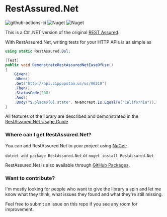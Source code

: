 # RestAssured.Net
![github-actions-ci](https://github.com/basdijkstra/rest-assured-net/actions/workflows/ci.yml/badge.svg) ![Nuget](https://img.shields.io/nuget/v/RestAssured.Net?color=blue) ![Nuget](https://img.shields.io/nuget/dt/RestAssured.Net)

This is a C# .NET version of the original [REST Assured](https://rest-assured.io/).

With RestAssured.Net, writing tests for your HTTP APIs is as simple as

```csharp
using static RestAssured.Dsl;

[Test]
public void DemonstrateRestAssuredNetEaseOfUse()
{
    Given()
    .When()
    .Get("http://api.zippopotam.us/us/90210")
    .Then()
    .StatusCode(200)
    .And()
    .Body("$.places[0].state", NHamcrest.Is.EqualTo("California"));
}
```

All features of the library are described and demonstrated in the [RestAssured.Net Usage Guide](https://github.com/basdijkstra/rest-assured-net/wiki/Usage-Guide).

### Where can I get RestAssured.Net?
You can add RestAssured.Net to your project using [NuGet](https://www.nuget.org/packages/RestAssured.Net):

`dotnet add package RestAssured.Net` or `nuget install RestAssured.Net`

RestAssured.Net is also available through [GitHub Packages](https://github.com/basdijkstra/rest-assured-net/pkgs/nuget/RestAssured.Net).

### Want to contribute?
I'm mostly looking for people who want to give the library a spin and let me know what they think, what issues they found and what they're still missing.

Feel free to submit an issue on this repo if you see any room for improvement.